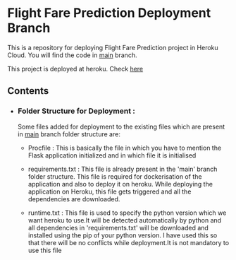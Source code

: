 # Flight Fare Prediction Deployment Branch
This is a repository for deploying Flight Fare Prediction project in Heroku Cloud. You will find the code in [main](https://github.com/Pratik872/ML/tree/main/E2E%20Project/FlightFarePredictor) branch.

This project is deployed at heroku. Check [here](https://flight-fare-predict-ml2.herokuapp.com/)

## Contents

- ### Folder Structure for Deployment : 

	Some files added for deployment to the existing files which are present in [main](https://github.com/Pratik872/ML/tree/main/E2E%20Project/FlightFarePredictor) branch folder structure are:

	- Procfile : This is basically the file in which you have to mention the Flask application initialized and in which file it is initialised

	- requirements.txt : This file is already present in the 'main' branch folder structure. This file is required for dockerisation of the application and also to deploy it on heroku. While deploying the application on Heroku, this file gets triggered and all the dependencies are downloaded.

	- runtime.txt : This file is used to specify the python version which we want heroku to use.It will be detected automatically by python and all dependencies in 'requirements.txt' will be downloaded and installed using the pip of your python version. I have used this so that there will be no conflicts while deployment.It is not mandatory to use this file 